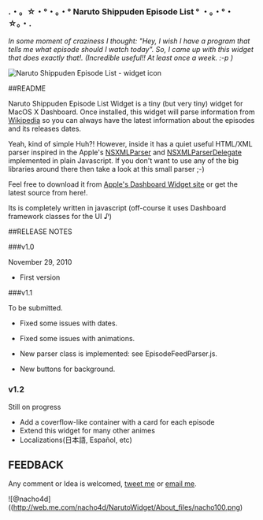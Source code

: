 ### .・。☆・°・。・°  **Naruto Shippuden Episode List** ° ・。・°・ ☆。・.

*In some moment of craziness I thought: "Hey, I wish I have a program that tells me what episode should I watch today". So, I came up with this widget that does exactly that!.
(Incredible useful!! At least once a week. :-p )* 

![Naruto Shippuden Episode List - widget icon ](http://web.me.com/nacho4d/NarutoWidget/About_files/narutoIcon100.png)



##README

Naruto Shippuden Episode List Widget is a tiny (but very tiny) widget for MacOS X Dashboard.
Once installed, this widget will parse information from [Wikipedia][2] so you can always have the latest information about the episodes and its releases dates.

Yeah, kind of simple Huh?! However, inside it has a quiet useful HTML/XML parser inspired in the Apple's [NSXMLParser][3] and [NSXMLParserDelegate][4] implemented in plain Javascript. If you don't want to use any of the big libraries around there then take a look at this small parser ;-)

Feel free to download it from [Apple's Dashboard Widget site][1] or get the latest source from here!. 

Its is completely written in javascript (off-course it uses Dashboard framework classes for the UI ♪)

##RELEASE  NOTES

###v1.0 

November 29, 2010

 - First version

###v1.1

To be submitted.

 - Fixed some issues with dates.

 - Fixed some issues with animations.

 - New parser class is implemented: see EpisodeFeedParser.js.

 - New buttons for background.

### v1.2
Still on progress
 - Add a coverflow-like container with a card for each episode
 - Extend this widget for many other animes
 - Localizations(日本語, Español, etc)
 

## FEEDBACK

Any comment or Idea is welcomed, [tweet me](http://twitter.com/nacho4d) or [email me](nacho4d@mac.com).

![@nacho4d]((http://web.me.com/nacho4d/NarutoWidget/About_files/nacho100.png)


  [1]: http://www.apple.com/downloads/dashboard/movie_tv/narutoshippudenepisodelist.html
  [2]: http://en.wikipedia.org/wiki/List_of_Naruto:_Shippuden_episodes
  [3]: http://developer.apple.com/library/mac/#documentation/Cocoa/Reference/Foundation/Classes/NSXMLParser_Class/Reference/Reference.html
  [4]: http://developer.apple.com/library/mac/#documentation/Cocoa/Reference/NSXMLParserDelegate_Protocol/Reference/Reference.html%23//apple_ref/occ/intf/NSXMLParserDelegate